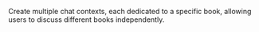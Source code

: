 Create multiple chat contexts, each dedicated to a specific book, allowing users to discuss different books independently.